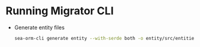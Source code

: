 # Running Migrator CLI

- Generate entity files
    ```sh
    sea-orm-cli generate entity --with-serde both -o entity/src/entities
    ```
